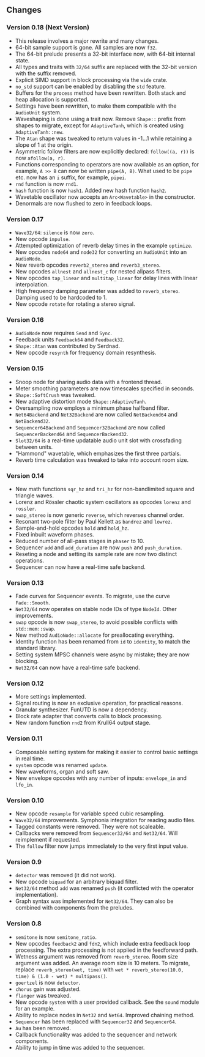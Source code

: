 ## Changes

### Version 0.18 (Next Version)

- This release involves a major rewrite and many changes.
- 64-bit sample support is gone. All samples are now `f32`.
- The 64-bit prelude presents a 32-bit interface now, with 64-bit internal state.
- All types and traits with `32/64` suffix are replaced with the 32-bit version with the suffix removed.
- Explicit SIMD support in block processing via the `wide` crate.
- `no_std` support can be enabled by disabling the `std` feature.
- Buffers for the `process` method have been rewritten. Both stack and heap allocation is supported.
- Settings have been rewritten, to make them compatible with the `AudioUnit` system.
- Waveshaping is done using a trait now. Remove `Shape::` prefix from shapes to migrate,
  except for `AdaptiveTanh`, which is created using `AdaptiveTanh::new`.
- The `Atan` shape was tweaked to return values in -1...1 while retaining a slope of 1 at the origin.
- Asymmetric follow filters are now explicitly declared: `follow((a, r))` is now `afollow(a, r)`.
- Functions corresponding to operators are now available as an option, for example, `A >> B` can now be written `pipe(A, B)`.
  What used to be `pipe` etc. now has an `i` suffix, for example, `pipei`.
- `rnd` function is now `rnd1`.
- `hash` function is now `hash1`. Added new hash function `hash2`.
- Wavetable oscillator now accepts an `Arc<Wavetable>` in the constructor.
- Denormals are now flushed to zero in feedback loops.

### Version 0.17

- `Wave32/64`: `silence` is now `zero`.
- New opcode `impulse`.
- Attempted optimization of reverb delay times in the example `optimize`.
- New opcodes `node64` and `node32` for converting an `AudioUnit` into an `AudioNode`.
- New reverb opcodes `reverb2_stereo` and `reverb3_stereo`.
- New opcodes `allnest` and `allnest_c` for nested allpass filters.
- New opcodes `tap_linear` and `multitap_linear` for delay lines with linear interpolation.
- High frequency damping parameter was added to `reverb_stereo`. Damping used to be hardcoded to 1.
- New opcode `rotate` for rotating a stereo signal.

### Version 0.16

- `AudioNode` now requires `Send` and `Sync`.
- Feedback units `Feedback64` and `Feedback32`.
- `Shape::Atan` was contributed by Serdnad.
- New opcode `resynth` for frequency domain resynthesis.

### Version 0.15

- Snoop node for sharing audio data with a frontend thread.
- Meter smoothing parameters are now timescales specified in seconds.
- `Shape::SoftCrush` was tweaked.
- New adaptive distortion mode `Shape::AdaptiveTanh`.
- Oversampling now employs a minimum phase halfband filter.
- `Net64Backend` and `Net32Backend` are now called `NetBackend64` and `NetBackend32`.
- `Sequencer64Backend` and `Sequencer32Backend` are now called `SequencerBackend64` and `SequencerBackend32`.
- `Slot32/64` is a real-time updatable audio unit slot with crossfading between units.
- "Hammond" wavetable, which emphasizes the first three partials.
- Reverb time calculation was tweaked to take into account room size.

### Version 0.14

- New math functions `sqr_hz` and `tri_hz` for non-bandlimited square and triangle waves.
- Lorenz and Rössler chaotic system oscillators as opcodes `lorenz` and `rossler`.
- `swap_stereo` is now generic `reverse`, which reverses channel order.
- Resonant two-pole filter by Paul Kellett as `bandrez` and `lowrez`.
- Sample-and-hold opcodes `hold` and `hold_hz`.
- Fixed inbuilt waveform phases.
- Reduced number of all-pass stages in `phaser` to 10.
- Sequencer `add` and `add_duration` are now `push` and `push_duration`.
- Reseting a node and setting its sample rate are now two distinct operations.
- Sequencer can now have a real-time safe backend.

### Version 0.13

- Fade curves for Sequencer events. To migrate, use the curve `Fade::Smooth`.
- `Net32/64` now operates on stable node IDs of type `NodeId`. Other improvements.
- `swap` opcode is now `swap_stereo`, to avoid possible conflicts with `std::mem::swap`.
- New method `AudioNode::allocate` for preallocating everything.
- Identity function has been renamed from `id` to `identity`, to match the standard library.
- Setting system MPSC channels were async by mistake; they are now blocking.
- `Net32/64` can now have a real-time safe backend.

### Version 0.12

- More settings implemented.
- Signal routing is now an exclusive operation, for practical reasons.
- Granular synthesizer. FunUTD is now a dependency.
- Block rate adapter that converts calls to block processing.
- New random function `rnd2` from Krull64 output stage.

### Version 0.11

- Composable setting system for making it easier to control basic settings in real time.
- `system` opcode was renamed `update`.
- New waveforms, organ and soft saw.
- New envelope opcodes with any number of inputs: `envelope_in` and `lfo_in`.

### Version 0.10

- New opcode `resample` for variable speed cubic resampling.
- `Wave32/64` improvements. Symphonia integration for reading audio files.
- Tagged constants were removed. They were not scaleable.
- Callbacks were removed from `Sequencer32/64` and `Net32/64`. Will reimplement if requested.
- The `follow` filter now jumps immediately to the very first input value.

### Version 0.9

- `detector` was removed (it did not work).
- New opcode `biquad` for an arbitrary biquad filter.
- `Net32/64` method `add` was renamed `push` (it conflicted with the operator implementation).
- Graph syntax was implemented for `Net32/64`. They can also be combined with components from the preludes.

### Version 0.8

- `semitone` is now `semitone_ratio`.
- New opcodes `feedback2` and `fdn2`, which include extra feedback loop processing. The extra processing is not applied
in the feedforward path.
- Wetness argument was removed from `reverb_stereo`. Room size argument was added. An average room size is 10 meters. To migrate, replace `reverb_stereo(wet, time)` with `wet * reverb_stereo(10.0, time) & (1.0 - wet) * multipass()`.
- `goertzel` is now `detector`.
- `chorus` gain was adjusted.
- `flanger` was tweaked.
- New opcode `system` with a user provided callback. See the `sound` module for an example.
- Ability to replace nodes in `Net32` and `Net64`. Improved chaining method.
- `Sequencer` has been replaced with `Sequencer32` and `Sequencer64`.
- `Au` has been removed.
- Callback functionality was added to the sequencer and network components.
- Ability to jump in time was added to the sequencer.
